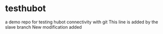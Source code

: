 # testhubot
a demo repo for testing hubot connectivity with git
This line is added by the slave branch
New modification added
